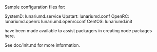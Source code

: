 Sample configuration files for:

SystemD: lunariumd.service
Upstart: lunariumd.conf
OpenRC:  lunariumd.openrc
         lunariumd.openrcconf
CentOS:  lunariumd.init

have been made available to assist packagers in creating node packages here.

See doc/init.md for more information.
